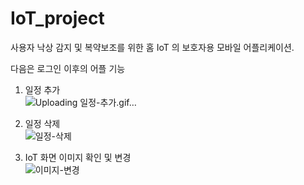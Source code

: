 # IoT_project

사용자 낙상 감지 및 복약보조를 위한 홈 IoT 의 보호자용 모바일 어플리케이션.  



다음은 로그인 이후의 어플 기능  



1. 일정 추가  
![Uploading 일정-추가.gif…]()


2. 일정 삭제  
![일정-삭제](https://user-images.githubusercontent.com/95086878/222508046-61ddaa74-a2bc-45ad-911e-075a21a1d5d7.gif)  

3. IoT 화면 이미지 확인 및 변경  
![이미지-변경](https://user-images.githubusercontent.com/95086878/222508320-8d2effb8-1c80-43bd-8580-c88dd14264fc.gif)


